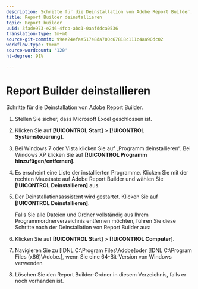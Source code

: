```yaml
---
description: Schritte für die Deinstallation von Adobe Report Builder.
title: Report Builder deinstallieren
topic: Report builder
uuid: 3fade973-e246-4fcb-abc1-0aafddca0536
translation-type: tm+mt
source-git-commit: 99ee24efaa517e8da700c67818c111c4aa90dc02
workflow-type: tm+mt
source-wordcount: '120'
ht-degree: 91%

---
```



# Report Builder deinstallieren

Schritte für die Deinstallation von Adobe Report Builder.

1. Stellen Sie sicher, dass Microsoft Excel geschlossen ist.
1. Klicken Sie auf **[!UICONTROL Start]** > **[!UICONTROL Systemsteuerung]**.
1. Bei Windows 7 oder Vista klicken Sie auf „Programm deinstallieren“. Bei Windows XP klicken Sie auf **[!UICONTROL Programm hinzufügen/entfernen]**.
1. Es erscheint eine Liste der installierten Programme. Klicken Sie mit der rechten Maustaste auf Adobe Report Builder und wählen Sie **[!UICONTROL Deinstallieren]** aus.
1. Der Deinstallationsassistent wird gestartet. Klicken Sie auf **[!UICONTROL Deinstallieren]**.

   Falls Sie alle Dateien und Ordner vollständig aus Ihrem Programmordnerverzeichnis entfernen möchten, führen Sie diese Schritte nach der Deinstallation von Report Builder aus:
1. Klicken Sie auf **[!UICONTROL Start]** > **[!UICONTROL Computer]**.
1. Navigieren Sie zu [!DNL C:\Program Files\Adobe\]oder [!DNL C:\Program Files (x86)\Adobe.], wenn Sie eine 64-Bit-Version von Windows verwenden
1. Löschen Sie den Report Builder-Ordner in diesem Verzeichnis, falls er noch vorhanden ist.
